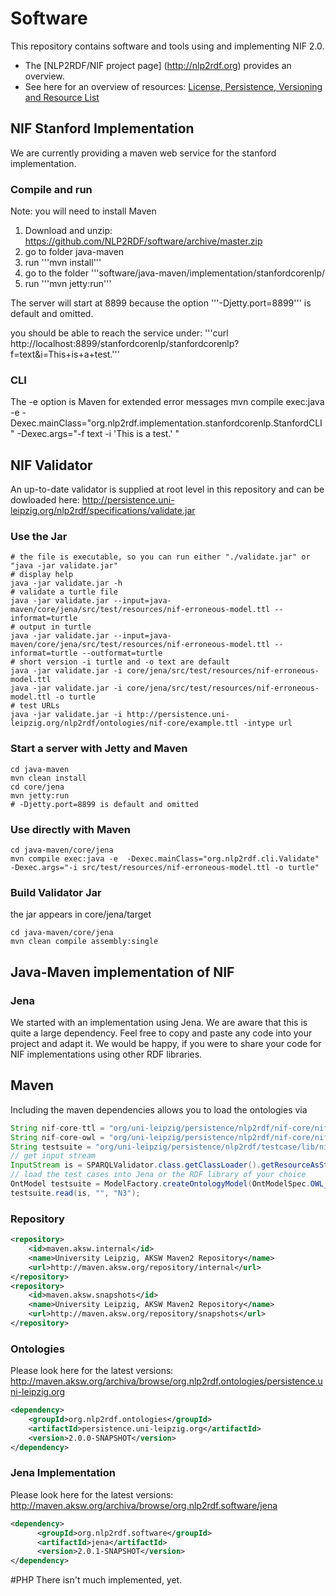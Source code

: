 
Software
==========================
This repository contains software and tools using and implementing NIF 2.0.
* The [NLP2RDF/NIF project page] (http://nlp2rdf.org) provides an overview.
* See here for an overview of resources: [License, Persistence, Versioning and Resource List](http://persistence.uni-leipzig.org/nlp2rdf/specification/version.html)  

## NIF Stanford Implementation
We are currently providing a maven web service for the stanford implementation.

### Compile and run
Note: you will need to install Maven

1. Download and unzip: https://github.com/NLP2RDF/software/archive/master.zip
2. go to folder java-maven
3. run '''mvn install'''
4. go to the folder '''software/java-maven/implementation/stanfordcorenlp/
5. run '''mvn jetty:run'''

The server will start at 8899 because the option '''-Djetty.port=8899''' is default and omitted.

you should be able to reach the service under:
'''curl http://localhost:8899/stanfordcorenlp/stanfordcorenlp?f=text&i=This+is+a+test.'''

### CLI
The -e option is Maven for extended error messages
    mvn compile exec:java -e  -Dexec.mainClass="org.nlp2rdf.implementation.stanfordcorenlp.StanfordCLI" -Dexec.args="-f text -i 'This is a test.' "

## NIF Validator
An up-to-date validator is supplied at root level in this repository and can be dowloaded here: http://persistence.uni-leipzig.org/nlp2rdf/specifications/validate.jar


### Use the Jar
```Shell
# the file is executable, so you can run either "./validate.jar" or "java -jar validate.jar"
# display help
java -jar validate.jar -h
# validate a turtle file
java -jar validate.jar --input=java-maven/core/jena/src/test/resources/nif-erroneous-model.ttl --informat=turtle  
# output in turtle
java -jar validate.jar --input=java-maven/core/jena/src/test/resources/nif-erroneous-model.ttl --informat=turtle --outformat=turtle
# short version -i turtle and -o text are default
java -jar validate.jar -i core/jena/src/test/resources/nif-erroneous-model.ttl 
java -jar validate.jar -i core/jena/src/test/resources/nif-erroneous-model.ttl -o turtle 
# test URLs
java -jar validate.jar -i http://persistence.uni-leipzig.org/nlp2rdf/ontologies/nif-core/example.ttl -intype url
```

### Start a server with Jetty and Maven
```Shell
cd java-maven
mvn clean install
cd core/jena
mvn jetty:run 
# -Djetty.port=8899 is default and omitted
```

### Use directly with Maven
```Shell
cd java-maven/core/jena
mvn compile exec:java -e  -Dexec.mainClass="org.nlp2rdf.cli.Validate" -Dexec.args="-i src/test/resources/nif-erroneous-model.ttl -o turtle"
```

### Build Validator Jar 
the jar appears in core/jena/target
```hell
cd java-maven/core/jena
mvn clean compile assembly:single
```
## Java-Maven implementation of NIF

### Jena
We started with an implementation using Jena. We are aware that this is quite a large dependency. Feel free to copy and paste any code into your project and adapt it.
We would be happy, if you were to share your code for NIF implementations using other RDF libraries. 

## Maven
Including the maven dependencies allows you to load the ontologies via 
```Java
String nif-core-ttl = "org/uni-leipzig/persistence/nlp2rdf/nif-core/nif-core.ttl" ;
String nif-core-owl = "org/uni-leipzig/persistence/nlp2rdf/nif-core/nif-core.owl" ;
String testsuite = "org/uni-leipzig/persistence/nlp2rdf/testcase/lib/nif-2.0-suite.ttl" ;
// get input stream
InputStream is = SPARQLValidator.class.getClassLoader().getResourceAsStream(testsuite);
// load the test cases into Jena or the RDF library of your choice
OntModel testsuite = ModelFactory.createOntologyModel(OntModelSpec.OWL_DL_MEM, ModelFactory.createDefaultModel());
testsuite.read(is, "", "N3");
```

### Repository
```XML
<repository>
    <id>maven.aksw.internal</id>
    <name>University Leipzig, AKSW Maven2 Repository</name>
    <url>http://maven.aksw.org/repository/internal</url>
</repository>
<repository>
    <id>maven.aksw.snapshots</id>
    <name>University Leipzig, AKSW Maven2 Repository</name>
    <url>http://maven.aksw.org/repository/snapshots</url>
</repository>
```
### Ontologies
Please look here for the latest versions: http://maven.aksw.org/archiva/browse/org.nlp2rdf.ontologies/persistence.uni-leipzig.org
```XML
<dependency>
    <groupId>org.nlp2rdf.ontologies</groupId>
    <artifactId>persistence.uni-leipzig.org</artifactId>
    <version>2.0.0-SNAPSHOT</version>
</dependency>
```

### Jena Implementation
Please look here for the latest versions: http://maven.aksw.org/archiva/browse/org.nlp2rdf.software/jena
```XML
<dependency>
      <groupId>org.nlp2rdf.software</groupId>
      <artifactId>jena</artifactId>
      <version>2.0.1-SNAPSHOT</version>
</dependency>
```

#PHP
There isn't much implemented, yet.
